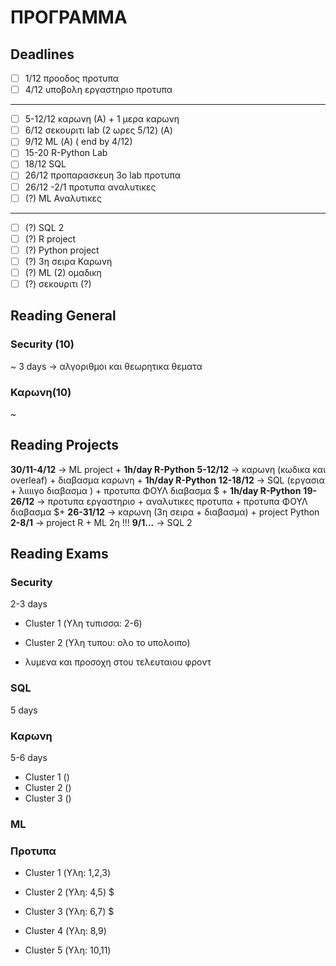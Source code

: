 # ΠΡΟΓΡΑΜΜΑ

## Deadlines

- [ ] 1/12  προοδος προτυπα 
- [ ]  4/12 υποβολη εργαστηριο προτυπα
-----------------------------------------------------------------------------------------------
- [ ]  5-12/12 καρωνη (Α) + 1 μερα καρωνη
- [ ]  6/12 σεκουριτι lab (2 ωρες 5/12) (Α)
- [ ]  9/12 ML (Α) ( end by 4/12)
- [ ]  15-20 R-Python Lab 
- [ ]  18/12 SQL
- [ ]  26/12 προπαρασκευη 3ο lab προτυπα
- [ ]  26/12 -2/1 προτυπα αναλυτικες
- [ ]  (?) ML Αναλυτικες
---------------------------------------------------------------
- [ ]  (?) SQL 2
- [ ]  (?) R project
- [ ]  (?) Python project
- [ ]  (?) 3η σειρα Καρωνη
- [ ] (?) ML (2) ομαδικη 
- [ ] (?)  σεκουριτι (?)

## Reading General
### Security (10)
~ 3 days  -> αλγοριθμοι και θεωρητικα θεματα

### Καρωνη(10)
~ 
###  

## Reading Projects
**30/11-4/12** ->  ML project +  **1h/day R-Python** 
**5-12/12** -> καρωνη (κωδικα και overleaf) + διαβασμα καρωνη + **1h/day R-Python**
**12-18/12** -> SQL (εργασια + λιιιιγο διαβασμα ) + προτυπα ΦΟΥΛ διαβασμα $ + **1h/day R-Python**
**19-26/12** ->  προτυπα εργαστηριο + αναλυτικες προτυπα + προτυπα ΦΟΥΛ διαβασμα  $+
**26-31/12** -> καρωνη  (3η σειρα + διαβασμα) + project Python
**2-8/1** -> project R + ML 2η !!!
**9/1...** -> SQL 2

## Reading Exams
### Security 
2-3 days
- Cluster 1 (Υλη τυπισσα: 2-6)

- Cluster 2 (Υλη τυπου: ολο το υπολοιπο)

- λυμενα και προσοχη στου τελευταιου φροντ

### SQL
5 days

### Καρωνη
5-6 days

- Cluster 1 ()
- Cluster 2 ()
- Cluster 3 ()


### ML


### Προτυπα
- Cluster 1 (Υλη: 1,2,3)

- Cluster 2 (Υλη: 4,5)  $ 

- Cluster 3 (Υλη: 6,7) $

- Cluster 4 (Υλη: 8,9)

- Cluster 5 (Υλη: 10,11)

